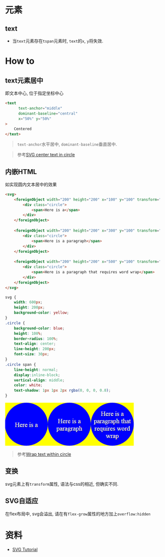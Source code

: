 # 元素

## text

* 当`text`元素存在`tspan`元素时, `text`的`x`, `y`将失效.

# How to

## text元素居中

即文本中心, 位于指定坐标中心

```html
<text 
      text-anchor="middle" 
      dominant-baseline="central" 
      x="50%" y="50%"
>
    Centered
</text>
```

> `text-anchor`水平居中, `dominant-baseline`垂直居中.

> 参考[SVG center text in circle](https://stackoverflow.com/a/60919616/12574399)

## 内嵌HTML

如实现圆内文本居中的效果

```html
<svg>
    <foreignObject width="200" height="200" x="100" y="100" transform="translate(-100,-100)">
        <div class="circle">
            <span>Here is a</span>
        </div>
    </foreignObject>

    <foreignObject width="200" height="200" x="300" y="100" transform="translate(-100,-100)">
        <div class="circle">
            <span>Here is a paragraph</span>
        </div>
    </foreignObject>

    <foreignObject width="200" height="200" x="500" y="100" transform="translate(-100,-100)">
        <div class="circle">
            <span>Here is a paragraph that requires word wrap</span>
        </div>
    </foreignObject>
</svg>
```

```css
svg {
    width: 600px;
    height: 200px;
    background-color: yellow;
}
.circle {
    background-color: blue;
    height: 100%;
    border-radius: 100%;
    text-align: center;
    line-height: 200px;
    font-size: 30px;
}
.circle span {
    line-height: normal;
    display:inline-block;
    vertical-align: middle;
    color: white;
    text-shadow: 1px 1px 2px rgba(0, 0, 0, 0.8);
}
```

![image-20200623114424332](.SVG/image-20200623114424332.png)

> 参考[Wrap text within circle](https://stackoverflow.com/a/30933053/12574399)

## 变换

svg元素上有`transform`属性, 语法与css的相近, 但确实不同.

## SVG自适应

在flex布局中, svg会溢出, 请在有`flex-grow`属性的地方加上`overflow:hidden`

# 资料

* [SVG Tutorial](http://tutorials.jenkov.com/svg/index.html)